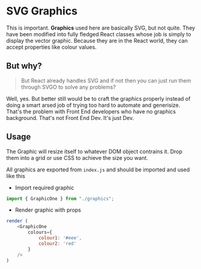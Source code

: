 # SVG Graphics

This is important. **Graphics** used here are basically SVG, but not quite.
They have been modified into fully fledged React classes whose
job is simply to display the vector graphic. Because they are in the
React world, they can accept properties like colour values.

## But why?

> But React already handles SVG and if not then you can just run them
> through SVGO to solve any problems?

Well, yes. But better still would be to craft the graphics properly
instead of doing a smart arsed job of trying too hard to automate and
generisize. That's the problem with Front End developers who have no graphics
background. That's not Front End Dev. It's just Dev.

## Usage

The Graphic will resize itself to whatever DOM object contrains it. Drop
them into a grid or use CSS to achieve the size you want.

All graphics are exported from `index.js` and should be imported and used
like this

- Import required graphic

```javascript
import { GraphicOne } from "./graphics";
```

- Render graphic with props

```javascript
render (
    <GraphicOne
        colours={
            colour1: '#eee',
            colour2: 'red'
        }
    />
)

```
